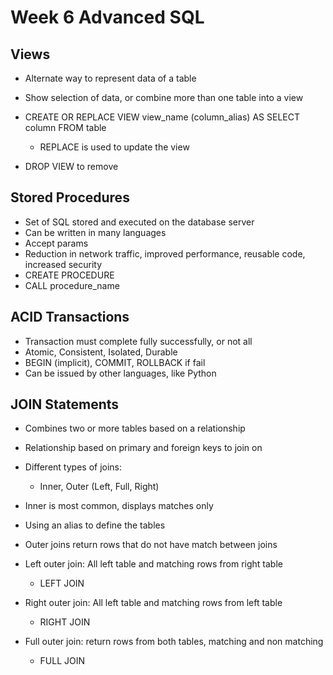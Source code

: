 # Week 6 Advanced SQL
## Views
- Alternate way to represent data of a table
- Show selection of data, or combine more than one table into a view
- CREATE OR REPLACE VIEW view_name (column_alias) AS SELECT column FROM table
    - REPLACE is used to update the view
    
- DROP VIEW to remove

## Stored Procedures
- Set of SQL stored and executed on the database server
- Can be written in many languages
- Accept params
- Reduction in network traffic, improved performance, reusable code, increased security
- CREATE PROCEDURE
- CALL procedure_name

## ACID Transactions
- Transaction must complete fully successfully, or not all 
- Atomic, Consistent, Isolated, Durable
- BEGIN (implicit), COMMIT, ROLLBACK if fail
- Can be issued by other languages, like Python

## JOIN Statements
- Combines two or more tables based on a relationship
- Relationship based on primary and foreign keys to join on
- Different types of joins:
  - Inner, Outer (Left, Full, Right)
  
- Inner is most common, displays matches only
- Using an alias to define the tables
- Outer joins return rows that do not have match between joins
- Left outer join: All left table and matching rows from right table
  - LEFT JOIN
  
- Right outer join: All left table and matching rows from left table
  - RIGHT JOIN
  
- Full outer join: return rows from both tables, matching and non matching
  - FULL JOIN